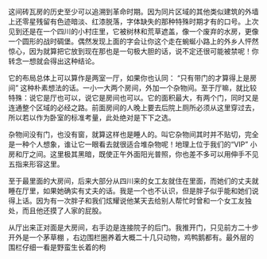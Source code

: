 
这间砖瓦房的历史至少可以追溯到革命时期。因为同片区域的其他类似建筑的外墙上还零星残留有色迹暗淡、红漆脱落，字体缺失的那种特殊时期才有的口号。上次见到还是在一个四川的小村庄里，它被树林和荒草遮盖，像一个废弃的水房，更像一个圆形的战时碉堡。偶然发现上面的字会让你这个走在蜿蜒小路上的外乡人怦然惊心，因为就算把它放到现在那也是一句极大胆的话，说不定还很可能被禁呢！你转念一想就会得出这种结论。


它的布局总体上可以算作是两室一厅，如果你也认同： “只有带门的才算得上是房间” 这种朴素想法的话。一小一大两个房间，外加一个杂物间。至于厅嘛，就比较特殊：说它是厅也可以，说它是房间也可以。它的面积最大，有两个门，同时又是连通整个区域的必经之路。前面房间的人晚上要去后院上厕所必须从这里穿过去，所以若以作为卧室的标准考量，此处绝对是下下之选。


杂物间没有门，也没有窗，就算这样也是睡人的。叫它杂物间其时并不贴切，完全是一种个人想象，谁让它一眼看去就很适合堆杂物呢！地理上位于我们的“VIP” 小房和厅之间。这里极其黑暗，既使正午外面阳光普照，你也差不多可以用伸手不见五指来形容这里。  


至于最里面的大房间，后来大部分从四川来的女工友就住在里面，而她们的丈夫就睡在厅里，如果她确实有丈夫的话。我是一个也不认识，但是胖子似乎能和她们说得上话。因为有一次胖子和我们炫耀说他某天去给别人帮忙时曾和一个女工友独处，而且他还摸了人家的屁股。  


从厅出来正对面是大房间，右手边是连接院子的后门。我推开门，只见前方二十步开外是一个茅草棚
，右边围栏圈养着大概二十几只动物，鸡鸭鹅都有。最外层的围栏仔细一看是野蛮生长着的枸



















